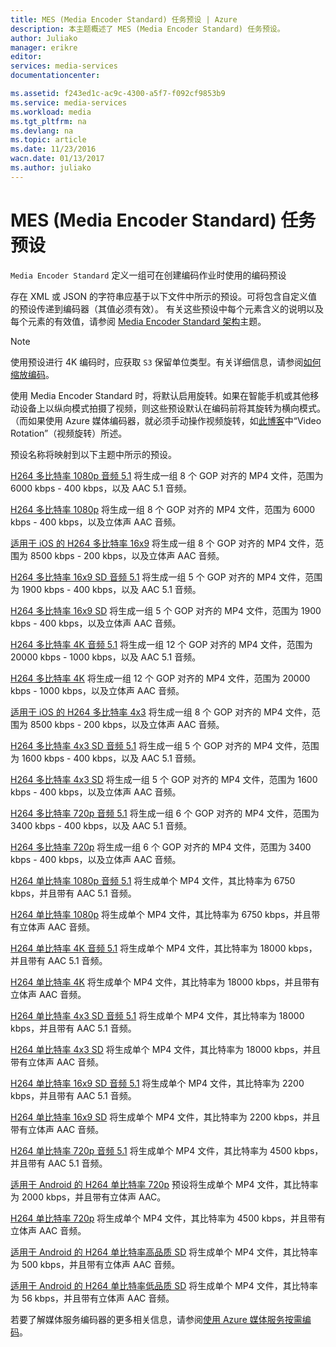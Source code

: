 ```yaml
---
title: MES (Media Encoder Standard) 任务预设 | Azure
description: 本主题概述了 MES (Media Encoder Standard) 任务预设。
author: Juliako
manager: erikre
editor: 
services: media-services
documentationcenter: 

ms.assetid: f243ed1c-ac9c-4300-a5f7-f092cf9853b9
ms.service: media-services
ms.workload: media
ms.tgt_pltfrm: na
ms.devlang: na
ms.topic: article
ms.date: 11/23/2016
wacn.date: 01/13/2017
ms.author: juliako
---
```


# MES \(Media Encoder Standard\) 任务预设

`Media Encoder Standard` 定义一组可在创建编码作业时使用的编码预设

 存在 XML 或 JSON 的字符串应基于以下文件中所示的预设。可将包含自定义值的预设传递到编码器（其值必须有效）。 有关这些预设中每个元素含义的说明以及每个元素的有效值，请参阅 [Media Encoder Standard 架构](./media-services-mes-schema.md)主题。

> [!NOTE]
使用预设进行 4K 编码时，应获取 `S3` 保留单位类型。有关详细信息，请参阅[如何缩放编码](./media-services-portal-encoding-units.md)。

 使用 Media Encoder Standard 时，将默认启用旋转。如果在智能手机或其他移动设备上以纵向模式拍摄了视频，则这些预设默认在编码前将其旋转为横向模式。（而如果使用 Azure 媒体编码器，就必须手动操作视频旋转，如[此博客](http://azure.microsoft.com/blog/2014/08/21/advanced-encoding-features-in-azure-media-encoder/)中“Video Rotation”（视频旋转）所述。

 预设名称将映射到以下主题中所示的预设。

 [H264 多比特率 1080p 音频 5.1](./media-services-mes-preset-H264-Multiple-Bitrate-1080p-Audio-5.1.md) 将生成一组 8 个 GOP 对齐的 MP4 文件，范围为 6000 kbps - 400 kbps，以及 AAC 5.1 音频。

 [H264 多比特率 1080p](./media-services-mes-preset-H264-Multiple-Bitrate-1080p.md) 将生成一组 8 个 GOP 对齐的 MP4 文件，范围为 6000 kbps - 400 kbps，以及立体声 AAC 音频。

 [适用于 iOS 的 H264 多比特率 16x9](./media-services-mes-preset-H264-Multiple-Bitrate-16x9-for-iOS.md) 将生成一组 8 个 GOP 对齐的 MP4 文件，范围为 8500 kbps - 200 kbps，以及立体声 AAC 音频。

 [H264 多比特率 16x9 SD 音频 5.1](./media-services-mes-preset-H264-Multiple-Bitrate-16x9-SD-Audio-5.1.md) 将生成一组 5 个 GOP 对齐的 MP4 文件，范围为 1900 kbps - 400 kbps，以及 AAC 5.1 音频。

 [H264 多比特率 16x9 SD](./media-services-mes-preset-H264-Multiple-Bitrate-16x9-SD.md) 将生成一组 5 个 GOP 对齐的 MP4 文件，范围为 1900 kbps - 400 kbps，以及立体声 AAC 音频。

 [H264 多比特率 4K 音频 5.1](./media-services-mes-preset-H264-Multiple-Bitrate-4K-Audio-5.1.md) 将生成一组 12 个 GOP 对齐的 MP4 文件，范围为 20000 kbps - 1000 kbps，以及 AAC 5.1 音频。

 [H264 多比特率 4K](./media-services-mes-preset-H264-Multiple-Bitrate-4K.md) 将生成一组 12 个 GOP 对齐的 MP4 文件，范围为 20000 kbps - 1000 kbps，以及立体声 AAC 音频。

 [适用于 iOS 的 H264 多比特率 4x3](./media-services-mes-preset-H264-Multiple-Bitrate-4x3-for-iOS.md) 将生成一组 8 个 GOP 对齐的 MP4 文件，范围为 8500 kbps - 200 kbps，以及立体声 AAC 音频。

 [H264 多比特率 4x3 SD 音频 5.1](./media-services-mes-preset-H264-Multiple-Bitrate-4x3-SD-Audio-5.1.md) 将生成一组 5 个 GOP 对齐的 MP4 文件，范围为 1600 kbps - 400 kbps，以及 AAC 5.1 音频。

 [H264 多比特率 4x3 SD](./media-services-mes-preset-H264-Multiple-Bitrate-4x3-SD.md) 将生成一组 5 个 GOP 对齐的 MP4 文件，范围为 1600 kbps - 400 kbps，以及立体声 AAC 音频。

 [H264 多比特率 720p 音频 5.1](./media-services-mes-preset-H264-Multiple-Bitrate-720p-Audio-5.1.md) 将生成一组 6 个 GOP 对齐的 MP4 文件，范围为 3400 kbps - 400 kbps，以及 AAC 5.1 音频。

 [H264 多比特率 720p](./media-services-mes-preset-H264-Multiple-Bitrate-720p.md) 将生成一组 6 个 GOP 对齐的 MP4 文件，范围为 3400 kbps - 400 kbps，以及立体声 AAC 音频。

 [H264 单比特率 1080p 音频 5.1](./media-services-mes-preset-H264-Single-Bitrate-1080p-Audio-5.1.md) 将生成单个 MP4 文件，其比特率为 6750 kbps，并且带有 AAC 5.1 音频。

 [H264 单比特率 1080p](./media-services-mes-preset-H264-Single-Bitrate-1080p.md) 将生成单个 MP4 文件，其比特率为 6750 kbps，并且带有立体声 AAC 音频。

 [H264 单比特率 4K 音频 5.1](./media-services-mes-preset-H264-Single-Bitrate-4K-Audio-5.1.md) 将生成单个 MP4 文件，其比特率为 18000 kbps，并且带有 AAC 5.1 音频。

 [H264 单比特率 4K](./media-services-mes-preset-H264-Single-Bitrate-4K.md) 将生成单个 MP4 文件，其比特率为 18000 kbps，并且带有立体声 AAC 音频。

 [H264 单比特率 4x3 SD 音频 5.1](./media-services-mes-preset-H264-Single-Bitrate-4x3-SD-Audio-5.1.md) 将生成单个 MP4 文件，其比特率为 18000 kbps，并且带有 AAC 5.1 音频。

 [H264 单比特率 4x3 SD](./media-services-mes-preset-H264-Single-Bitrate-4x3-SD.md) 将生成单个 MP4 文件，其比特率为 18000 kbps，并且带有立体声 AAC 音频。

 [H264 单比特率 16x9 SD 音频 5.1](./media-services-mes-preset-H264-Single-Bitrate-16x9-SD-Audio-5.1.md) 将生成单个 MP4 文件，其比特率为 2200 kbps，并且带有 AAC 5.1 音频。

 [H264 单比特率 16x9 SD](./media-services-mes-preset-H264-Single-Bitrate-16x9-SD.md) 将生成单个 MP4 文件，其比特率为 2200 kbps，并且带有立体声 AAC 音频。

 [H264 单比特率 720p 音频 5.1](./media-services-mes-preset-H264-Single-Bitrate-720p-Audio-5.1.md) 将生成单个 MP4 文件，其比特率为 4500 kbps，并且带有 AAC 5.1 音频。

 [适用于 Android 的 H264 单比特率 720p](./media-services-mes-preset-H264-Single-Bitrate-720p-for-Android.md) 预设将生成单个 MP4 文件，其比特率为 2000 kbps，并且带有立体声 AAC。

 [H264 单比特率 720p](./media-services-mes-preset-H264-Single-Bitrate-720p.md) 将生成单个 MP4 文件，其比特率为 4500 kbps，并且带有立体声 AAC 音频。

 [适用于 Android 的 H264 单比特率高品质 SD](./media-services-mes-preset-H264-Single-Bitrate-High-Quality-SD-for-Android.md) 将生成单个 MP4 文件，其比特率为 500 kbps，并且带有立体声 AAC 音频。

 [适用于 Android 的 H264 单比特率低品质 SD](./media-services-mes-preset-H264-Single-Bitrate-Low-Quality-SD-for-Android.md) 将生成单个 MP4 文件，其比特率为 56 kbps，并且带有立体声 AAC 音频。

 若要了解媒体服务编码器的更多相关信息，请参阅[使用 Azure 媒体服务按需编码](./media-services-encode-asset.md)。

<!---HONumber=Mooncake_0109_2017-->